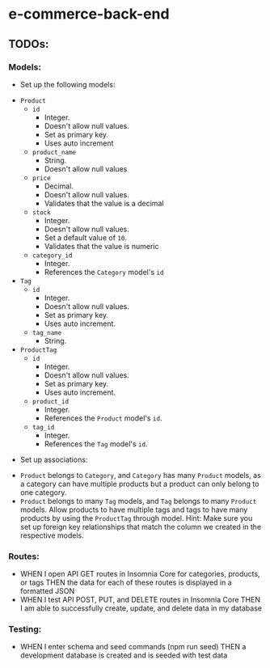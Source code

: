 # e-commerce-back-end

## TODOs:

### Models: 

- Set up the following models:
* `Product`
  * `id`
    * Integer.
    * Doesn't allow null values.
    * Set as primary key.
    * Uses auto increment
  * `product_name`
    * String.
    * Doesn't allow null values
  * `price`
    * Decimal.
    * Doesn't allow null values.
    * Validates that the value is a decimal
  * `stock`
    * Integer.
    * Doesn't allow null values.
    * Set a default value of `10`.
    * Validates that the value is numeric
  * `category_id`
    * Integer.
    * References the `Category` model's `id`
* `Tag`
  * `id`
    * Integer.
    * Doesn't allow null values.
    * Set as primary key.
    * Uses auto increment.
  * `tag_name`
    * String.
* `ProductTag`
  * `id`
    * Integer.
    * Doesn't allow null values.
    * Set as primary key.
    * Uses auto increment.
  * `product_id`
    * Integer.
    * References the `Product` model's `id`.
  * `tag_id`
    * Integer.
    * References the `Tag` model's `id`.




- Set up associations:
* `Product` belongs to `Category`, and `Category` has many `Product` models, as a category can have multiple products but a product can only belong to one category.
* `Product` belongs to many `Tag` models, and `Tag` belongs to many `Product` models. Allow products to have multiple tags and tags to have many products by using the `ProductTag` through model.
Hint: Make sure you set up foreign key relationships that match the column we created in the respective models.


### Routes:
- WHEN I open API GET routes in Insomnia Core for categories, products, or tags THEN the data for each of these routes is displayed in a formatted JSON
- WHEN I test API POST, PUT, and DELETE routes in Insomnia Core THEN I am able to successfully create, update, and delete data in my database

### Testing:
- WHEN I enter schema and seed commands (npm run seed) THEN a development database is created and is seeded with test data

